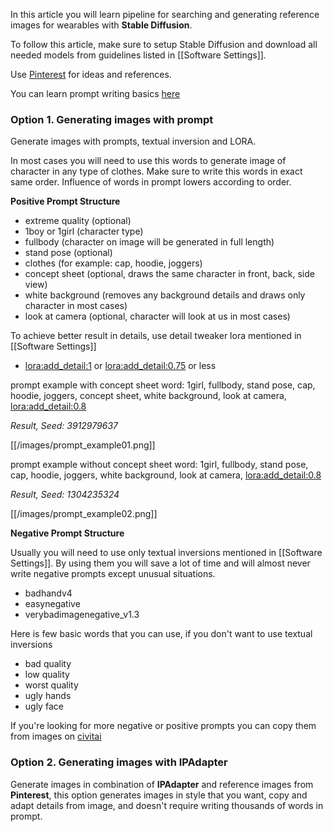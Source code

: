 In this article you will learn pipeline for searching and generating reference images for wearables with **Stable Diffusion**.

To follow this article, make sure to setup Stable Diffusion and download all needed models from guidelines listed in [[Software Settings]].

Use [Pinterest](https://pinterest.com/) for ideas and references.

You can learn prompt writing basics [here](https://education.civitai.com/civitais-prompt-crafting-guide-part-1-basics/)
### Option 1. Generating images with prompt
Generate images with prompts, textual inversion and LORA.

In most cases you will need to use this words to generate image of character in any type of clothes. Make sure to write this words in exact same order. Influence of words in prompt lowers according to order.

**Positive Prompt Structure**

- extreme quality (optional)
- 1boy or 1girl (character type)
- fullbody (character on image will be generated in full length)
- stand pose (optional)
- clothes (for example: cap, hoodie, joggers)
- concept sheet (optional, draws the same character in front, back, side view)
- white background (removes any background details and draws only character in most cases)
- look at camera (optional, character will look at us in most cases)

To achieve better result in details, use detail tweaker lora mentioned in [[Software Settings]]
- <lora:add_detail:1> or <lora:add_detail:0.75> or less

prompt example with concept sheet word: 1girl, fullbody, stand pose, cap, hoodie, joggers, concept sheet, white background, look at camera, <lora:add_detail:0.8>

*Result, Seed: 3912979637*

[[/images/prompt_example01.png]]

prompt example without concept sheet word: 1girl, fullbody, stand pose, cap, hoodie, joggers, white background, look at camera, <lora:add_detail:0.8>

*Result, Seed: 1304235324*

[[/images/prompt_example02.png]]

**Negative Prompt Structure**

Usually you will need to use only textual inversions mentioned in [[Software Settings]]. By using them you will save a lot of time and will almost never write negative prompts except unusual situations.

- badhandv4 
- easynegative 
- verybadimagenegative_v1.3

Here is few basic words that you can use, if you don't want to use textual inversions
- bad quality
- low quality
- worst quality
- ugly hands
- ugly face

If you're looking for more negative or positive prompts you can copy them from images on [civitai](https://civitai.com/images)

### Option 2. Generating images with IPAdapter
Generate images in combination of **IPAdapter** and reference images from **Pinterest**, this option generates images in style that you want, copy and adapt details from image, and doesn't require writing thousands of words in prompt.